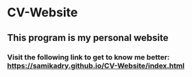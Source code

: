 # CV-Website
## This program is my personal website
### Visit the following link to get to know me better: https://samikadry.github.io/CV-Website/index.html
